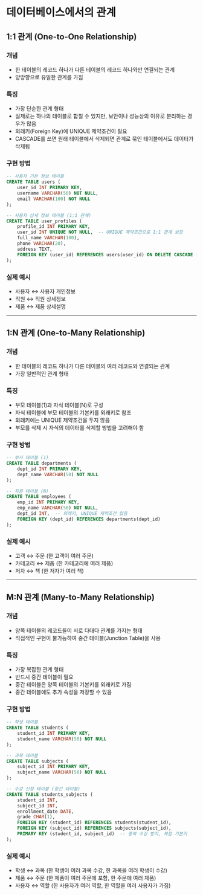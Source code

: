 # 데이터베이스에서의 관계

## 1:1 관계 (One-to-One Relationship)

### 개념
- 한 테이블의 레코드 하나가 다른 테이블의 레코드 하나와만 연결되는 관계
- 양방향으로 유일한 관계를 가짐

### 특징
- 가장 단순한 관계 형태
- 실제로는 하나의 테이블로 합칠 수 있지만, 보안이나 성능상의 이유로 분리하는 경우가 많음
- 외래키(Foreign Key)에 UNIQUE 제약조건이 필요
- CASCADE를 쓰면 원래 테이블에서 삭제되면 관계로 묶인 테이블에서도 데이터가 삭제됨

### 구현 방법
```sql
-- 사용자 기본 정보 테이블
CREATE TABLE users (
    user_id INT PRIMARY KEY,
    username VARCHAR(50) NOT NULL,
    email VARCHAR(100) NOT NULL
);

-- 사용자 상세 정보 테이블 (1:1 관계)
CREATE TABLE user_profiles (
    profile_id INT PRIMARY KEY,
    user_id INT UNIQUE NOT NULL,  -- UNIQUE 제약조건으로 1:1 관계 보장
    full_name VARCHAR(100),
    phone VARCHAR(20),
    address TEXT,
    FOREIGN KEY (user_id) REFERENCES users(user_id) ON DELETE CASCADE -- CASCADE 옵션으로 데이터의 일관성을 유지
);
```

### 실제 예시
- 사용자 ↔ 사용자 개인정보
- 직원 ↔ 직원 상세정보
- 제품 ↔ 제품 상세설명

---

## 1:N 관계 (One-to-Many Relationship)

### 개념
- 한 테이블의 레코드 하나가 다른 테이블의 여러 레코드와 연결되는 관계
- 가장 일반적인 관계 형태

### 특징
- 부모 테이블(1)과 자식 테이블(N)로 구성
- 자식 테이블에 부모 테이블의 기본키를 외래키로 참조
- 외래키에는 UNIQUE 제약조건을 두지 않음
- 부모를 삭제 시 자식의 데이터를 삭제할 방법을 고려해야 함


### 구현 방법
```sql
-- 부서 테이블 (1)
CREATE TABLE departments (
    dept_id INT PRIMARY KEY,
    dept_name VARCHAR(50) NOT NULL
);

-- 직원 테이블 (N)
CREATE TABLE employees (
    emp_id INT PRIMARY KEY,
    emp_name VARCHAR(50) NOT NULL,
    dept_id INT,  -- 외래키, UNIQUE 제약조건 없음
    FOREIGN KEY (dept_id) REFERENCES departments(dept_id)
);
```

### 실제 예시
- 고객 ↔ 주문 (한 고객이 여러 주문)
- 카테고리 ↔ 제품 (한 카테고리에 여러 제품)
- 저자 ↔ 책 (한 저자가 여러 책)

---

## M:N 관계 (Many-to-Many Relationship)

### 개념
- 양쪽 테이블의 레코드들이 서로 다대다 관계를 가지는 형태
- 직접적인 구현이 불가능하여 중간 테이블(Junction Table)을 사용

### 특징
- 가장 복잡한 관계 형태
- 반드시 중간 테이블이 필요
- 중간 테이블은 양쪽 테이블의 기본키를 외래키로 가짐
- 중간 테이블에도 추가 속성을 저장할 수 있음

### 구현 방법
```sql
-- 학생 테이블
CREATE TABLE students (
    student_id INT PRIMARY KEY,
    student_name VARCHAR(50) NOT NULL
);

-- 과목 테이블
CREATE TABLE subjects (
    subject_id INT PRIMARY KEY,
    subject_name VARCHAR(50) NOT NULL
);

-- 수강 신청 테이블 (중간 테이블)
CREATE TABLE students_subjects (
    student_id INT,
    subject_id INT,
    enrollment_date DATE,
    grade CHAR(1),
    FOREIGN KEY (student_id) REFERENCES students(student_id),
    FOREIGN KEY (subject_id) REFERENCES subjects(subject_id),
    PRIMARY KEY (student_id, subject_id)  -- 중복 수강 방지, 복합 기본키
);
```


### 실제 예시
- 학생 ↔ 과목 (한 학생이 여러 과목 수강, 한 과목을 여러 학생이 수강)
- 제품 ↔ 주문 (한 제품이 여러 주문에 포함, 한 주문에 여러 제품)
- 사용자 ↔ 역할 (한 사용자가 여러 역할, 한 역할을 여러 사용자가 가짐)
